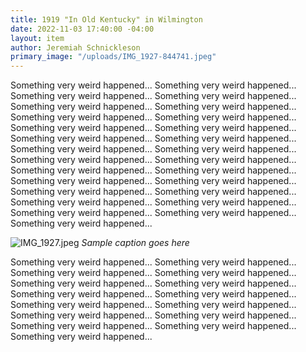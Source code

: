 ```yaml
---
title: 1919 "In Old Kentucky" in Wilmington
date: 2022-11-03 17:40:00 -04:00
layout: item
author: Jeremiah Schnickleson
primary_image: "/uploads/IMG_1927-844741.jpeg"
---
```


Something very weird happened... Something very weird happened... Something very weird happened... Something very weird happened... Something very weird happened... Something very weird happened... Something very weird happened... Something very weird happened... Something very weird happened... Something very weird happened... Something very weird happened... Something very weird happened... Something very weird happened... Something very weird happened... Something very weird happened... Something very weird happened... Something very weird happened... Something very weird happened... Something very weird happened... Something very weird happened... Something very weird happened... Something very weird happened... Something very weird happened... Something very weird happened... Something very weird happened... Something very weird happened... Something very weird happened... 

![IMG_1927.jpeg](/uploads/IMG_1927.jpeg)
*Sample caption goes here*

Something very weird happened... Something very weird happened... Something very weird happened... Something very weird happened... Something very weird happened... Something very weird happened... Something very weird happened... Something very weird happened... Something very weird happened... Something very weird happened... Something very weird happened... Something very weird happened... Something very weird happened... Something very weird happened... Something very weird happened... 